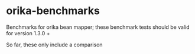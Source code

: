 orika-benchmarks
================

Benchmarks for orika bean mapper; these benchmark tests should be valid
for version 1.3.0 +

So far, these only include a comparison